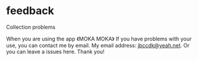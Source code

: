 # feedback
Collection problems

When you are using the app 《MOKA MOKA》
If you have problems with your use, you can contact me by email. My email address: jbccdk@yeah.net. Or you can leave a issues here. Thank you!
